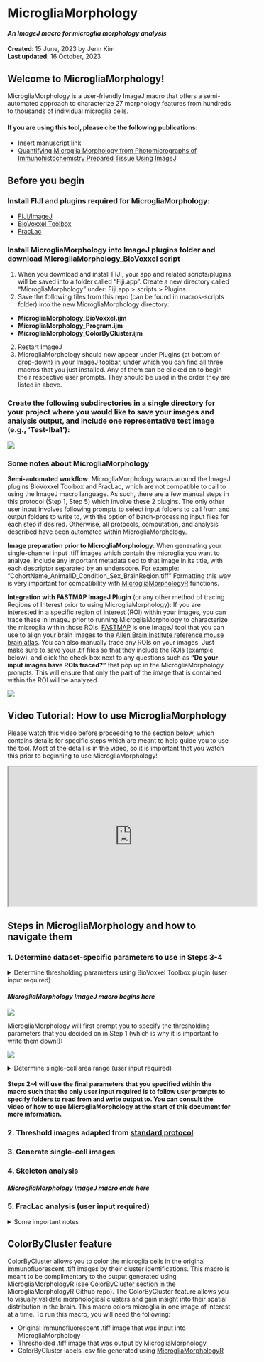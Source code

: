 MicrogliaMorphology
================

#### *An ImageJ macro for microglia morphology analysis*

**Created**: 15 June, 2023 by Jenn Kim  
**Last updated**: 16 October, 2023

## Welcome to MicrogliaMorphology!

MicrogliaMorphology is a user-friendly ImageJ macro that offers a
semi-automated approach to characterize 27 morphology features from
hundreds to thousands of individual microglia cells.

#### If you are using this tool, please cite the following publications:

-   Insert manuscript link
-   [Quantifying Microglia Morphology from Photomicrographs of
    Immunohistochemistry Prepared Tissue Using
    ImageJ](https://www.jove.com/t/57648/quantifying-microglia-morphology-from-photomicrographs)

## Before you begin

### Install FIJI and plugins required for MicrogliaMorphology:

-   [FIJI/ImageJ](https://imagej.net/software/fiji/?Downloads)
-   [BioVoxxel Toolbox](https://imagej.net/plugins/biovoxxel-toolbox)
-   [FracLac](https://imagej.nih.gov/ij/plugins/fraclac/FLHelp/Installation.htm)

### Install MicrogliaMorphology into ImageJ plugins folder and download MicrogliaMorphology_BioVoxxel script

1.  When you download and install FIJI, your app and related
    scripts/plugins will be saved into a folder called “Fiji.app”.
    Create a new directory called “MicrogliaMorphology” under:
    Fiji.app > scripts > Plugins.
2.  Save the following files from this repo (can be found in
    macros-scripts folder) into the new MicrogliaMorphology directory:

-   **MicrogliaMorphology_BioVoxxel.ijm**
-   **MicrogliaMorphology_Program.ijm**
-   **MicrogliaMorphology_ColorByCluster.ijm**

2.  Restart ImageJ
3.  MicrogliaMorphology should now appear under Plugins (at bottom of
    drop-down) in your ImageJ toolbar, under which you can find all
    three macros that you just installed. Any of them can be clicked on
    to begin their respective user prompts. They should be used in the
    order they are listed in above.

### Create the following subdirectories in a single directory for your project where you would like to save your images and analysis output, and include one representative test image (e.g., ‘Test-Iba1’):

![](./images/Example_DatasetDirectory.png)

### Some notes about MicrogliaMorphology

**Semi-automated workflow**: MicrogliaMorphology wraps around the ImageJ
plugins BioVoxxel Toolbox and FracLac, which are not compatible to call
to using the ImageJ macro language. As such, there are a few manual
steps in this protocol (Step 1, Step 5) which involve these 2 plugins.
The only other user input involves following prompts to select input
folders to call from and output folders to write to, with the option of
batch-processing input files for each step if desired. Otherwise, all
protocols, computation, and analysis described have been automated
within MicrogliaMorphology.

**Image preparation prior to MicrogliaMorphology**: When generating your
single-channel input .tiff images which contain the microglia you want
to analyze, include any important metadata tied to that image in its
title, with each descriptor separated by an underscore. For example:
“CohortName_AnimalID_Condition_Sex_BrainRegion.tiff” Formatting this way
is very important for compatibility with
[MicrogliaMorphologyR](https://github.com/ciernialab/MicrogliaMorphologyR)
functions.

**Integration with FASTMAP ImageJ Plugin** (or any other method of
tracing Regions of Interest prior to using MicrogliaMorphology): If you
are interested in a specific region of interest (ROI) within your
images, you can trace these in ImageJ prior to running
MicrogliaMorphology to characterize the microglia within those ROIs.
[FASTMAP](https://github.com/dterstege/FASTMAP) is one ImageJ tool that
you can use to align your brain images to the [Allen Brain Institute
reference mouse brain atlas](https://mouse.brain-map.org/static/atlas).
You can also manually trace any ROIs on your images. Just make sure to
save your .tif files so that they include the ROIs (example below), and
click the check box next to any questions such as **“Do your input
images have ROIs traced?”** that pop up in the MicrogliaMorphology
prompts. This will ensure that only the part of the image that is
contained within the ROI will be analyzed.

![](./images/ExampleROI.png)

## Video Tutorial: How to use MicrogliaMorphology

Please watch this video before proceeding to the section below, which
contains details for specific steps which are meant to help guide you to
use the tool. Most of the detail is in the video, so it is important
that you watch this prior to beginning to use MicrogliaMorphology!

<iframe width="560" height="315" src="https://www.youtube.com/embed/YhLCdlFLzk8" data-external="1">
</iframe>

## Steps in MicrogliaMorphology and how to navigate them

### 1. Determine dataset-specific parameters to use in Steps 3-4

<details>
<summary>
Determine thresholding parameters using BioVoxxel Toolbox plugin (user
input required)
</summary>

1.  Run MicrogliaMorphology_BioVoxxel script in ImageJ: *Plugins >
    MicrogliaMorphology > MicrogliaMorphology_BioxVoxxel*

2.  Use **ThresholdCheck** feature within BioVoxxel Toolbox plugin to
    interactively determine the best thresholding parameters for your
    dataset. ![](./images/BioVoxxel_ThresholdCheck.png)

    -   Click/specify the following options in the pop-up box.

    ![](./images/ThresholdCheck_options.png)

    -   ThresholdCheck is a nifty tool that helps you decide which of
        the 16 auto thresholding and 9 auto local thresholding
        parameters within ImageJ are best suited for your image set.
        Auto thresholding takes into account the entire image space when
        binarizing to distinguish background from signal, while auto
        local thresholding only takes into account smaller parts of the
        image at a time using a defined radius. You can follow these
        links to read more about [auto
        thresholding](https://imagej.net/plugins/auto-threshold)
        vs. [auto local
        thresholding](https://imagej.net/plugins/auto-local-threshold).

    -   A radius of 100 will typically work well for auto local
        thresholding microglia images, but you may need to run the
        ThresholdCheck a few times using different radius values to
        optimize the parameters to best capture fully connected, single
        microglia in your thresholded images. When ‘Quantification
        (relative)’ option is selected, the plugin will give you a
        recommended thresholding method at the end of the results file -
        this is a good starting point, but you should visually verify by
        looking through ALL of the threshold methods to determine which
        is best for your dataset: capturing as many branches as possible
        that are connected to cell bodies, while minimizing overlap
        between cells. ThresholdCheck will give you a gallery of 25
        different thresholding settings on the image you input - each
        image is color coded accordingly - from the [BioVoxxel
        website](https://imagej.net/plugins/biovoxxel-toolbox#threshold-check),
        where you can find more information in the ThresholdCheck
        feature:

    ![](./images/ThresholdCheck_colors.png)

    -   Here are some examples of under, well, and over-thresholded
        microglia:

    ![](./images/ThresholdCheck_examples.png)

    -   **Make sure to note the final thresholding parameters you choose
        for your image set as you will need to input these choices into
        MicrogliaMorphology**.

</details>

#### *MicrogliaMorphology ImageJ macro begins here*

![](./images/MicrogliaMorphology_Program.png)

MicrogliaMorphology will first prompt you to specify the thresholding
parameters that you decided on in Step 1 (which is why it is important
to write them down!):

![](./images/MicrogliaMorphology_SpecifyThresholding.png)

<details>
<summary>
Determine single-cell area range (user input required)
</summary>

In this step, you are determining the cutoff ranges (min and max) for
what is considered a single microglia cell. Use the following guidelines
when picking representative cells on both extremes:

-   **When selecting particles that are too small to be considered
    single cells:** select particles that you would consider *almost* as
    big as a single-cell, but not a single cell.
    -   **When selecting particles that are too big to be considered
        single cells:** select particles that you would consider as 2
        obviously overlapping cells.
    -   Here are examples of particles that are too small or too big to
        be considered single cells: ![](./images/CellAreaExamples.png)

After you are done determining the lower and upper bounds for cell area,
MicrogliaMorphology will provide a summary of the final thresholding and
cell area parameters that will be applied in steps 2-4. You will see a
window like this pop up before moving on to step 2:

![](./images/Example_FinalAreaThresholdParameters.png)
</details>

#### Steps 2-4 will use the final parameters that you specified within the macro such that the only user input required is to follow user prompts to specify folders to read from and write output to. You can consult the video of how to use MicrogliaMorphology at the start of this document for more information.

### 2. Threshold images adapted from [standard protocol](https://www.jove.com/t/57648/quantifying-microglia-morphology-from-photomicrographs)

### 3. Generate single-cell images

### 4. Skeleton analysis

#### *MicrogliaMorphology ImageJ macro ends here*

### 5. FracLac analysis (user input required)

<details>
<summary>
Some important notes
</summary>

1.  Run FracLac plugin: *Plugins > Fractal Analysis > FracLac*
2.  Select **BC** (box counting) in Fraclac GUI and select the following
    options (adapted from [Young et al.,
    2018](https://www.jove.com/t/57648/quantifying-microglia-morphology-from-photomicrographs),
    Section 5.5). **Make sure to select ‘lock black background’.**
    ![](./images/FracLac_options.png)
3.  Select **Batch** in Fraclac GUI and follow prompts. Load in files
    from the directory you wrote your single-cell images to in Step 4.
    </details>

## ColorByCluster feature

ColorByCluster allows you to color the microglia cells in the original
immunofluorescent .tiff images by their cluster identifications. This
macro is meant to be complimentary to the output generated using
MicrogliaMorphologyR (see [ColorByCluster
section](https://github.com/ciernialab/MicrogliaMorphologyR#colorbycluster)
in the MicrogliaMorphologyR Github repo). The ColorByCluster feature
allows you to visually validate morphological clusters and gain insight
into their spatial distribution in the brain. This macro colors
microglia in one image of interest at a time. To run this macro, you
will need the following:

-   Original immunofluorescent .tiff image that was input into
    MicrogliaMorphology
-   Thresholded .tiff image that was output by MicrogliaMorphology
-   ColorByCluster labels .csv file generated using
    [MicrogliaMorphologyR](https://github.com/ciernialab/MicrogliaMorphologyR#colorbycluster)
